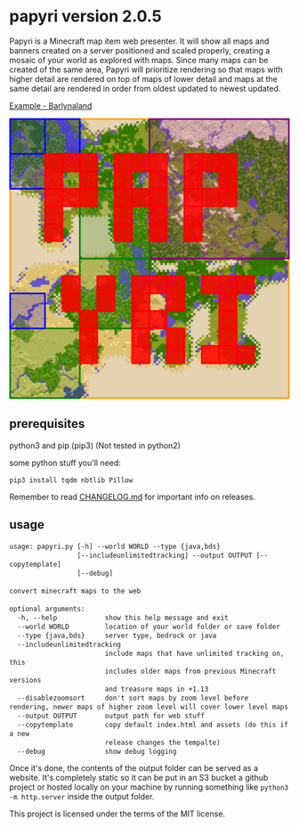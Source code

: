 # papyri version 2.0.5

Papyri is a Minecraft map item web presenter. It will show all maps and banners created on a server positioned and scaled properly, creating a mosaic of your world as explored with maps. Since many maps can be created of the same area, Papyri will prioritize rendering so that maps with higher detail are rendered on top of maps of lower detail and maps at the same detail are rendered in order from oldest updated to newest updated.

[Example - Barlynaland](https://minecraft.greener.ca/barlynaland/)

![Papyri](logo.png)

## prerequisites

python3 and pip (pip3) (Not tested in python2)


some python stuff you'll need:

    pip3 install tqdm nbtlib Pillow

Remember to read [CHANGELOG.md](CHANGELOG.md) for important info on releases.

## usage

```
usage: papyri.py [-h] --world WORLD --type {java,bds}
                 [--includeunlimitedtracking] --output OUTPUT [--copytemplate]
                 [--debug]

convert minecraft maps to the web

optional arguments:
  -h, --help            show this help message and exit
  --world WORLD         location of your world folder or save folder
  --type {java,bds}     server type, bedrock or java
  --includeunlimitedtracking
                        include maps that have unlimited tracking on, this
                        includes older maps from previous Minecraft versions
                        and treasure maps in +1.13
  --disablezoomsort     don't sort maps by zoom level before rendering, newer maps of higher zoom level will cover lower level maps
  --output OUTPUT       output path for web stuff
  --copytemplate        copy default index.html and assets (do this if a new
                        release changes the tempalte)
  --debug               show debug logging
```

Once it's done, the contents of the output folder can be served as a website. It's completely static so it can be put in an S3 bucket a github project or hosted locally on your machine by running something like `python3 -m http.server` inside the output folder.


This project is licensed under the terms of the MIT license.
